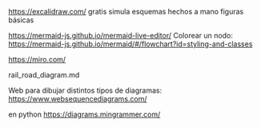 https://excalidraw.com/
gratis
simula esquemas hechos a mano
figuras básicas


https://mermaid-js.github.io/mermaid-live-editor/
Colorear un nodo: https://mermaid-js.github.io/mermaid/#/flowchart?id=styling-and-classes


https://miro.com/


rail_road_diagram.md


Web para dibujar distintos tipos de diagramas:
https://www.websequencediagrams.com/


en python
https://diagrams.mingrammer.com/

